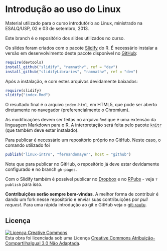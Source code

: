 # Introdução ao uso do Linux

Material utilizado para o curso introdutório ao Linux, ministrado na
ESALQ/USP, 02 e 03 de setembro, 2013.

Este branch é o repositório dos slides utilizados no curso.

Os slides foram criados com o pacote [Slidify](http://www.slidify.org) do R. É
necessário instalar a versão em desenvolvimento deste pacote disponível
no [GitHub](https://github.com/ramnathv/slidify/tree/dev):

```r
require(devtools)
install_github("slidify", "ramnathv", ref = "dev")
install_github("slidifyLibraries", "ramnathv", ref = "dev")
```
Após a instalação, e com estes arquivos devidamente baixados:

```r
require(slidify)
slidify("index.Rmd")
```

O resultado final é o arquivo `index.html`, em HTML5, que pode ser
aberto diretamente no navegador (preferencialmente o Chromium).

As modificações devem ser feitas no arquivo `Rmd` que é uma extensão da
linguagem Markdown para o R. A interpretação será feita pelo pacote
[`knitr`](http://yihui.name/knitr) (que também deve estar instalado).

Para publicar é necessário um repositório próprio no GitHub. Neste caso,
o comando utilizado foi

```r
publish("linux-intro", "fernandomayer", host = "github")
```

Note que para publicar no GitHub, o repositório já deve estar
devidamente configurado e no branch `gh-pages`.

Com o Slidify também é possível publicar no [Dropbox](http://www.dropbox.com) e
no [RPubs](http://rpubs.com) - veja `?publish` para isso.

**Contribuições serão sempre bem-vindas**. A melhor forma de contribuir
  é dando um fork nesse repositório e enviar suas contribuições por
  *pull request*. Para uma rápida introdução ao git e GitHub veja o
  [git-rautu](https://github.com/fernandomayer/git-rautu).
  
## Licença

<a rel="license" href="http://creativecommons.org/licenses/by-sa/3.0/deed.pt_BR"><img alt="Licença Creative Commons" style="border-width:0" src="http://i.creativecommons.org/l/by-sa/3.0/88x31.png" /></a><br />Esta obra foi licenciada sob uma Licença <a rel="license" href="http://creativecommons.org/licenses/by-sa/3.0/deed.pt_BR">Creative Commons Atribuição-CompartilhaIgual 3.0 Não Adaptada</a>.
